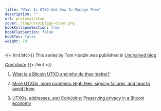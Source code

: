 ```yaml
---
title: "What Is UTXO And How To Manage Them"
description: ""
url: protocol/utxo
cover: /img/utxo/piggy-cover.png
bookCollapseSection: true
bookFlatSection: false
bookToc: false
weight: 70
---
```


{{< hint btc>}}
This series by Tom Honzik was published in [Unchained blog](https://unchained.com/blog)

[Contribute](/contribute/)
{{< /hint >}}

1. [What is a Bitcoin UTXO and why do they matter?](/en/protocol/utxo-1)

2. [More UTXOs, more problems: High fees, signing failures, and how to avoid them](/en/protocol/utxo-2)

3. [UTXOs, addresses, and CoinJoins: Preserving privacy in a Bitcoin economy](/en/protocol/utxo-3)